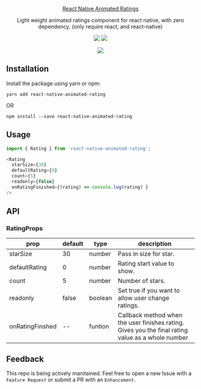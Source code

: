 <p align="center">
  <a href="https://github.com/Lutif/react-native-animated-rating">
    React Native Animated Ratings
  </a>
</p>

<p align="center">
  Light weight animated ratings component for react native, with zero dependency. (only require react, and react-native)
</p>

<p align="center">
  <a href="https://www.npmjs.com/package/react-native-animated-rating"><img src="https://img.shields.io/npm/v/react-native-animated-rating.svg?style=flat-square"></a>
  <a href="https://www.npmjs.com/package/react-native-animated-rating"><img src="https://img.shields.io/npm/dm/react-native-animated-rating.svg?style=flat-square"></a>
</p>

<p align="center">
<img src="https://i.postimg.cc/pL1YDQCj/ezgif-5-29e59946c6.gif"/>
</p>


## Installation

Install the package using yarn or npm:

```yarn add react-native-animated-rating```

  OR
  
```npm install --save react-native-animated-rating```

## Usage

``` js
import { Rating } from 'react-native-animated-rating';

<Rating
  starSize={30}
  defaultRating={0}
  count={5}
  readonly={false}
  onRatingFinished={(rating) => console.log(rating) }
/>

```


## API


### RatingProps

| prop | default | type | description |
| ---- | ---- | ----| ---- |
| starSize | 30 | number | Pass in size for star. |
| defaultRating | 0 | number | Rating start value to show. |
| count | 5 | number | Number of stars. |
| readonly | false | boolean | Set true if you want to allow user change ratings. |
| onRatingFinshed | -- | funtion | Callback method when the user finishes rating. Gives you the final rating value as a whole number|

## Feedback 

This repo is being actively manitained. Feel free to open a new Issue with a `Feature Request` or submit a PR with an `Enhancement`.
